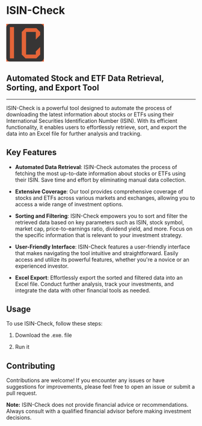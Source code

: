 # ISIN-Check

<img src="Logo.png" alt="ISIN-Check Logo" width="100">

## Automated Stock and ETF Data Retrieval, Sorting, and Export Tool

---
ISIN-Check is a powerful tool designed to automate the process of downloading the latest information about stocks or ETFs using their International Securities Identification Number (ISIN). With its efficient functionality, it enables users to effortlessly retrieve, sort, and export the data into an Excel file for further analysis and tracking.

## Key Features

- **Automated Data Retrieval**: ISIN-Check automates the process of fetching the most up-to-date information about stocks or ETFs using their ISIN. Save time and effort by eliminating manual data collection.

- **Extensive Coverage**: Our tool provides comprehensive coverage of stocks and ETFs across various markets and exchanges, allowing you to access a wide range of investment options.

- **Sorting and Filtering**: ISIN-Check empowers you to sort and filter the retrieved data based on key parameters such as ISIN, stock symbol, market cap, price-to-earnings ratio, dividend yield, and more. Focus on the specific information that is relevant to your investment strategy.

- **User-Friendly Interface**: ISIN-Check features a user-friendly interface that makes navigating the tool intuitive and straightforward. Easily access and utilize its powerful features, whether you're a novice or an experienced investor.

- **Excel Export**: Effortlessly export the sorted and filtered data into an Excel file. Conduct further analysis, track your investments, and integrate the data with other financial tools as needed.


## Usage

To use ISIN-Check, follow these steps:

1. Download the .exe. file

2. Run it 


## Contributing

Contributions are welcome! If you encounter any issues or have suggestions for improvements, please feel free to open an issue or submit a pull request.


**Note:** ISIN-Check does not provide financial advice or recommendations. Always consult with a qualified financial advisor before making investment decisions.
